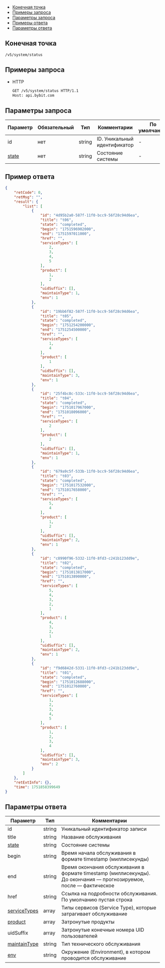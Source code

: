 - [Конечная точка](#конечная-точка)
- [Примеры запроса](#примеры-запроса)
- [Параметры запроса](#параметры-запроса)
- [Примеры ответа](#примеры-ответа)
- [Параметры ответа](#параметры-ответа)

<a id="конечная-точка"></a>

## Конечная точка

`/v5/system/status`

<a id="примеры-запроса"></a>

## Примеры запроса

- HTTP

  ```bash
  GET /v5/system/status HTTP/1.1
  Host: api.bybit.com
  ```

<a id="параметры-запроса"></a>

## Параметры запроса

|Параметр                                                       |Обязательный	|Тип   	  |Комментарии                        |По умолчанию|
|---------------------------------------------------------------|---------------|---------|-----------------------------------|------------|
|id	                                                            |нет        	|string   |ID. Уникальный идентификатор       |-           |
|[state](<99.Определения значений в запросах и ответах#state>)	|нет        	|string   |Состояние системы                  |-           |

<a id="примеры-ответа"></a>

## Пример ответа

```json
{
    "retCode": 0,
    "retMsg": "",
    "result": {
        "list": [
            {
                "id": "4d95b2a0-587f-11f0-bcc9-56f28c94d6ea",
                "title": "t06",
                "state": "completed",
                "begin": "1751596902000",
                "end": "1751597011000",
                "href": "",
                "serviceTypes": [
                    2,
                    3,
                    4,
                    5
                ],
                "product": [
                    1,
                    2
                ],
                "uidSuffix": [],
                "maintainType": 1,
                "env": 1
            },
            {
                "id": "19bb6f82-587f-11f0-bcc9-56f28c94d6ea",
                "title": "t05",
                "state": "completed",
                "begin": "1751254200000",
                "end": "1751254500000",
                "href": "",
                "serviceTypes": [
                    1,
                    4
                ],
                "product": [
                    1
                ],
                "uidSuffix": [],
                "maintainType": 3,
                "env": 1
            },
            {
                "id": "25f4bc8c-533c-11f0-bcc9-56f28c94d6ea",
                "title": "t04",
                "state": "completed",
                "begin": "1751017967000",
                "end": "1751018096000",
                "href": "",
                "serviceTypes": [
                    2
                ],
                "product": [
                    2
                ],
                "uidSuffix": [],
                "maintainType": 1,
                "env": 1
            },
            {
                "id": "679a9c5f-533b-11f0-bcc9-56f28c94d6ea",
                "title": "t03",
                "state": "completed",
                "begin": "1751017532000",
                "end": "1751017658000",
                "href": "",
                "serviceTypes": [
                    5,
                    4
                ],
                "product": [
                    1,
                    2
                ],
                "uidSuffix": [],
                "maintainType": 2,
                "env": 1
            },
            {
                "id": "c8990f96-5332-11f0-8fd3-c241b123dd9e",
                "title": "t02",
                "state": "completed",
                "begin": "1751013817000",
                "end": "1751013890000",
                "href": "",
                "serviceTypes": [
                    5,
                    4,
                    3,
                    2,
                    1
                ],
                "product": [
                    4,
                    3,
                    2,
                    1
                ],
                "uidSuffix": [],
                "maintainType": 2,
                "env": 1
            },
            {
                "id": "f9d6842d-5331-11f0-8fd3-c241b123dd9e",
                "title": "t01",
                "state": "completed",
                "begin": "1751012688000",
                "end": "1751012760000",
                "href": "",
                "serviceTypes": [
                    1,
                    2,
                    3,
                    4,
                    5
                ],
                "product": [
                    1,
                    2,
                    3,
                    4
                ],
                "uidSuffix": [],
                "maintainType": 3,
                "env": 2
            }
        ]
    },
    "retExtInfo": {},
    "time": 1751858399649
}
```

<a id="параметры-ответа"></a>

## Параметры ответа

|Параметр	                                                                  |Тип             |Комментарии                                                                                                           |
|-----------------------------------------------------------------------------|----------------|----------------------------------------------------------------------------------------------------------------------|
|id                                                                           |string    	   |Уникальный идентификатор записи                                                                                       |
|title                                                                        |string    	   |Название обслуживания                                                                                                 |
|[state](<99.Определения значений в запросах и ответах#state>)        	      |string    	   |Состояние системы                                                                                                     |
|begin                                                                        |string          |Время начала обслуживания в формате timestamp (миллисекунды)                                                          |
|end                                                                          |string          |Время окончания обслуживания в формате timestamp (миллисекунды). До окончания — прогнозируемое, после — фактическое   |
|href                                                                         |string    	   |Ссылка на подробности обслуживания. По умолчанию пустая строка                                                        |
|[serviceTypes](<99.Определения значений в запросах и ответах#serviceTypes>)  |array<int>      |Типы сервисов (Service Type), которые затрагивает обслуживание                                                        |
|[product](<99.Определения значений в запросах и ответах#product>)            |array<int>      |Затронутые продукты                                                                                                   |
|uidSuffix                                                                    |array<int>      |Затронутые конечные номера UID пользователей                                                                          |
|[maintainType](<99.Определения значений в запросах и ответах#maintainType>)  |string          |Тип технического обслуживания                                                                                         |
|[env](<99.Определения значений в запросах и ответах#env>)                    |string    	   |Окружение (Environment), в котором проводится обслуживание                                                            |
